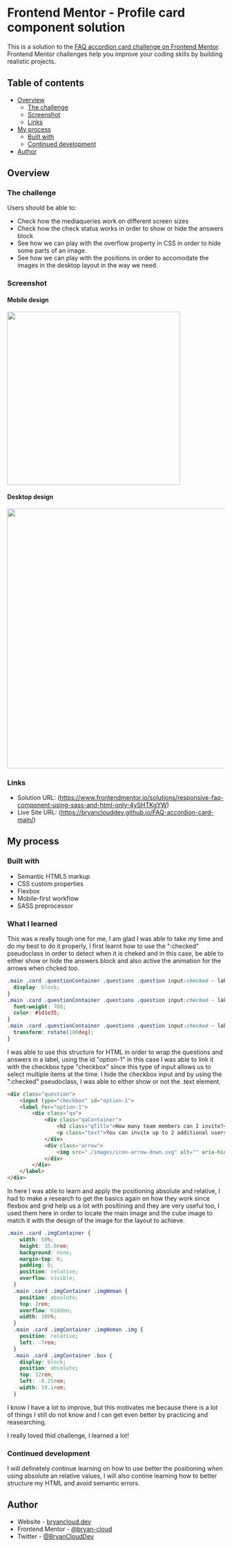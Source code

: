 # Frontend Mentor - Profile card component solution

This is a solution to the [FAQ accordion card challenge on Frontend Mentor](https://www.frontendmentor.io/challenges/faq-accordion-card-XlyjD0Oam). Frontend Mentor challenges help you improve your coding skills by building realistic projects. 

## Table of contents

- [Overview](#overview)
  - [The challenge](#the-challenge)
  - [Screenshot](#screenshot)
  - [Links](#links)
- [My process](#my-process)
  - [Built with](#built-with)
  - [Continued development](#continued-development)
- [Author](#author)


## Overview

### The challenge

Users should be able to:

- Check how the mediaqueries work on different screen sizes
- Check how the check status works in order to show or hide the answers block
- See how we can play with the overflow property in CSS in order to hide some parts of an image.
- See how we can play with the positions in order to accomodate the images in the desktop layout in the way we need.

### Screenshot

#### Mobile design

<img src="https://i.imgur.com/SVdBB3v.png" width="400px" ></a>

#### Desktop design

<img src="https://i.imgur.com/agGs9fa.png" width="600px" ></a>



### Links

- Solution URL: (https://www.frontendmentor.io/solutions/responsive-faq-component-using-sass-and-html-only-4ySHTKgYW)
- Live Site URL: (https://bryanclouddev.github.io/FAQ-accordion-card-main/)

## My process

### Built with

- Semantic HTML5 markup
- CSS custom properties
- Flexbox
- Mobile-first workflow
- SASS preprocessor

### What I learned

This was a really tough one for me, I am glad I was able to take my time and do my best to do it properly, I first learnt how to use the ":checked" pseudoclass in order to detect when it is cheked and in this case, be able to either show or hide the answers block and also active the animation for the arrows when chcked too.

```css
.main .card .questionContainer .questions .question input:checked ~ label li .qaContainer .text {
  display: block;
}
.main .card .questionContainer .questions .question input:checked ~ label li .qaContainer .qTitle {
  font-weight: 700;
  color: #1d1e35;
}
.main .card .questionContainer .questions .question input:checked ~ label li .arrow {
  transform: rotate(180deg);
}
```
I was able to use this structure for HTML in order to wrap the questions and answers in a label, using the id "option-1" in this case I was able to link it with the checkbox type "checkbox" since this type of input allows us to select multiple items at the time. I hide the checkbox input and by using the ":checked" pseudoclass, I was able to either show or not the .text element.
```html
<div class="question">
    <input type="checkbox" id="option-1">
    <label for="option-1">
        <div class="qa">
            <div class="qaContainer">
                <h2 class="qTitle">How many team members can I invite?</h2>
                <p class="text">You can invite up to 2 additional users on the Free plan. There is no limit on team members for the Premium plan.</p>
            </div>
            <div class="arrow">
                <img src="./images/icon-arrow-down.svg" alt="" aria-hidden="true">
            </div>
        </div>
    </label>
</div>
```

In here I was able to learn and apply the positioning absolute and relative, I had to make a research to get the basics again on how they work since flexbox and grid help us a lot with positining and they are very useful too, I used them here in order to locate the main image and the cube image to match it with the design of the image for the layout to achieve.

```css
.main .card .imgContainer {
    width: 50%;
    height: 35.8rem;
    background: none;
    margin-top: 0;
    padding: 0;
    position: relative;
    overflow: visible;
  }
  .main .card .imgContainer .imgWoman {
    position: absolute;
    top: 2rem;
    overflow: hidden;
    width: 100%;
  }
  .main .card .imgContainer .imgWoman .img {
    position: relative;
    left: -7rem;
  }
  .main .card .imgContainer .box {
    display: block;
    position: absolute;
    top: 12rem;
    left: -9.25rem;
    width: 19.1rem;
  }
```
I know I have a lot to improve, but this motivates me because there is a lot of things I still do not know and I can get even better by practicing and reasearching.

I really loved thid challenge, I learned a lot!
### Continued development

I will definetely continue learning on how to use better the positioning when using absolute an relative values, I will also contine learning how to better structure my HTML and avoid semantic errors.


## Author

- Website - [bryancloud.dev](https://bryancloud.dev)
- Frontend Mentor - [@bryan-cloud](https://www.frontendmentor.io/profile/BryanCloudDev)
- Twitter - [@BryanCloudDev](https://twitter.com/BryanCloudDev)
